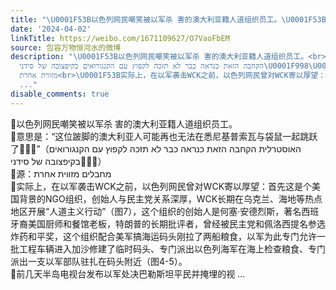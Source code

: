 ```yaml
---
title: "\U0001F53B以色列网民嘲笑被以军杀 害的澳大利亚籍人道组织员工。\U0001F53B意思是：“这位跛脚的澳大利亚人可能再也无法在悉尼基普索瓦与袋鼠一起跳跃了\U0001F998\U0001F998\U0001F998”（ה..."
date: '2024-04-02'
linkTitle: https://weibo.com/1671109627/O7VaoFbEM
source: 包容万物恒河水的微博
description: "\U0001F53B以色列网民嘲笑被以军杀 害的澳大利亚籍人道组织员工。<br>\U0001F53B意思是：“这位跛脚的澳大利亚人可能再也无法在悉尼基普索瓦与袋鼠一起跳跃了\U0001F998\U0001F998\U0001F998”（האוסטרלית
  הקחבה הזאת כנראה כבר לא תזכה לקפוץ עם הקנגורואים בקיפצובה של סידני\U0001F998\U0001F998\U0001F998）<br>\U0001F53B源：מחבלים
  מזווית אחרת<br>\U0001F53B实际上，在以军袭击WCK之前，以色列网民曾对WCK寄以厚望：首先这是个美国背景的NGO组织，创始人与民主党关系深厚，WCK长期在乌克兰、海地等热点地区开展“人道主义行动”（图7），这个组织的创始人是何塞·安德烈斯，著名西班牙裔美国厨师和餐馆老板，特朗普的长期批评者，曾经被民主党和佩洛西提名参选炸药和平奖，这个组织配合美军搞海运码头刚拉了两船粮食，以军为此专门允许一批工程车辆进入加沙修建了临时码头、专门派出以色列海军在海上检查粮食、专门派出一支以军部队驻扎在码头附近（图4-5）。<br>\U0001F53B前几天半岛电视台发布以军处决巴勒斯坦平民并掩埋的视
  ..."
disable_comments: true
---
```

🔻以色列网民嘲笑被以军杀 害的澳大利亚籍人道组织员工。<br>🔻意思是：“这位跛脚的澳大利亚人可能再也无法在悉尼基普索瓦与袋鼠一起跳跃了🦘🦘🦘”（האוסטרלית הקחבה הזאת כנראה כבר לא תזכה לקפוץ עם הקנגורואים בקיפצובה של סידני🦘🦘🦘）<br>🔻源：מחבלים מזווית אחרת<br>🔻实际上，在以军袭击WCK之前，以色列网民曾对WCK寄以厚望：首先这是个美国背景的NGO组织，创始人与民主党关系深厚，WCK长期在乌克兰、海地等热点地区开展“人道主义行动”（图7），这个组织的创始人是何塞·安德烈斯，著名西班牙裔美国厨师和餐馆老板，特朗普的长期批评者，曾经被民主党和佩洛西提名参选炸药和平奖，这个组织配合美军搞海运码头刚拉了两船粮食，以军为此专门允许一批工程车辆进入加沙修建了临时码头、专门派出以色列海军在海上检查粮食、专门派出一支以军部队驻扎在码头附近（图4-5）。<br>🔻前几天半岛电视台发布以军处决巴勒斯坦平民并掩埋的视 ...